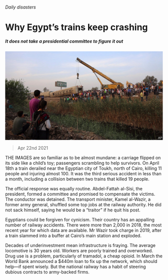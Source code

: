 ###### Daily disasters

# Why Egypt’s trains keep crashing 

##### It does not take a presidential committee to figure it out 

![image](images/20210424_map503.jpg) 

> Apr 22nd 2021 

THE IMAGES are so familiar as to be almost mundane: a carriage flipped on its side like a child’s toy; passengers scrambling to help survivors. On April 18th a train derailed near the Egyptian city of Toukh, north of Cairo, killing 11 people and injuring almost 100. It was the third serious accident in less than a month, including a collision between two trains that killed 19 people.

The official response was equally routine. Abdel-Fattah al-Sisi, the president, formed a committee and promised to compensate the victims. The conductor was detained. The transport minister, Kamel al-Wazir, a former army general, shuffled some top jobs at the railway authority. He did not sack himself, saying he would be a “traitor” if he quit his post.


Egyptians could be forgiven for cynicism. Their country has an appalling number of railway accidents. There were more than 2,000 in 2018, the most recent year for which data are available. Mr Wazir took charge in 2019, after a train slammed into a buffer at Cairo’s main station and exploded.

Decades of underinvestment mean infrastructure is fraying. The average locomotive is 30 years old. Workers are poorly trained and overworked. Drug use is a problem, particularly of tramadol, a cheap opioid. In March the World Bank announced a $440m loan to fix up the network, which should help—if spent wisely. But the national railway has a habit of steering dubious contracts to army-backed firms.

